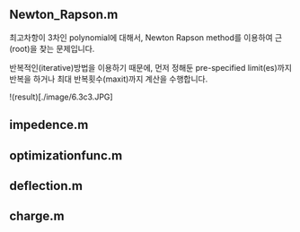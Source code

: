 ## Newton_Rapson.m

최고차항이 3차인 polynomial에 대해서, Newton Rapson method를 이용하여 근(root)을 찾는 문제입니다.

반복적인(iterative)방법을 이용하기 때문에, 먼저 정해둔 pre-specified limit(es)까지 반복을 하거나 최대 반복횟수(maxit)까지
계산을 수행합니다.

!(result)[./image/6.3c3.JPG]


## impedence.m

## optimizationfunc.m

## deflection.m

## charge.m

